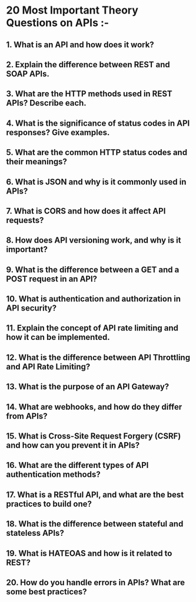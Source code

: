 # 20 Most Important Theory Questions on APIs :-

## 1. What is an API and how does it work?

## 2. Explain the difference between REST and SOAP APIs.

## 3. What are the HTTP methods used in REST APIs? Describe each.

## 4. What is the significance of status codes in API responses? Give examples.

## 5. What are the common HTTP status codes and their meanings?

## 6. What is JSON and why is it commonly used in APIs?

## 7. What is CORS and how does it affect API requests?

## 8. How does API versioning work, and why is it important?

## 9. What is the difference between a GET and a POST request in an API?

## 10. What is authentication and authorization in API security?

## 11. Explain the concept of API rate limiting and how it can be implemented.

## 12. What is the difference between API Throttling and API Rate Limiting?

## 13. What is the purpose of an API Gateway?

## 14. What are webhooks, and how do they differ from APIs?

## 15. What is Cross-Site Request Forgery (CSRF) and how can you prevent it in APIs?

## 16. What are the different types of API authentication methods?

## 17. What is a RESTful API, and what are the best practices to build one?

## 18. What is the difference between stateful and stateless APIs?

## 19. What is HATEOAS and how is it related to REST?

## 20. How do you handle errors in APIs? What are some best practices?